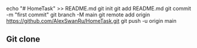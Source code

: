 echo "# HomeTask" >> README.md
git init
git add README.md
git commit -m "first commit"
git branch -M main
git remote add origin https://github.com/AlexSwanRu/HomeTask.git
git push -u origin main
## Git clone